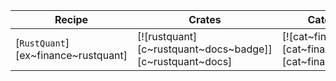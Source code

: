 | Recipe | Crates | Categories |
|---|---|---|
| [`RustQuant`][ex~finance~rustquant] | [![rustquant][c~rustquant~docs~badge]][c~rustquant~docs] | [![cat~finance][cat~finance~badge]][cat~finance] |
